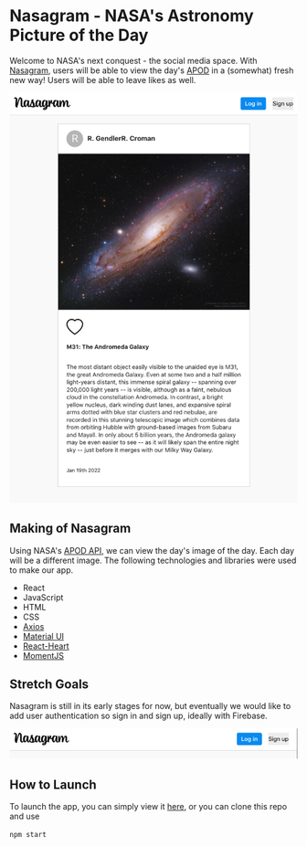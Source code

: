 # Nasagram - NASA's Astronomy Picture of the Day

Welcome to NASA's next conquest - the social media space. With [Nasagram](https://nasagram1.herokuapp.com/), users will be able to view the day's [APOD](https://apod.nasa.gov/apod/astropix.html) in a  (somewhat) fresh new way! Users will be able to leave likes as well.

![Nasagram](public/nasagram-screen.png)

## Making of Nasagram

Using NASA's [APOD API](https://api.nasa.gov/), we can view the day's image of the day. Each day will be a different image.
The following technologies and libraries were used to make our app.

- React
- JavaScript
- HTML
- CSS
- [Axios](https://www.npmjs.com/package/axios)
- [Material UI](https://mui.com/)
- [React-Heart](https://github.com/matthewgferrari/react-heart)
- [MomentJS](https://momentjs.com/)

## Stretch Goals

Nasagram is still in its early stages for now, but eventually we would like to add user authentication so sign in and sign up, ideally with Firebase.

![Nasagram Login](./public/nasagram-login.png)

## How to Launch

To launch the app, you can simply view it [here](https://nasagram1.herokuapp.com/), or you can clone this repo and use 

``
npm start
``